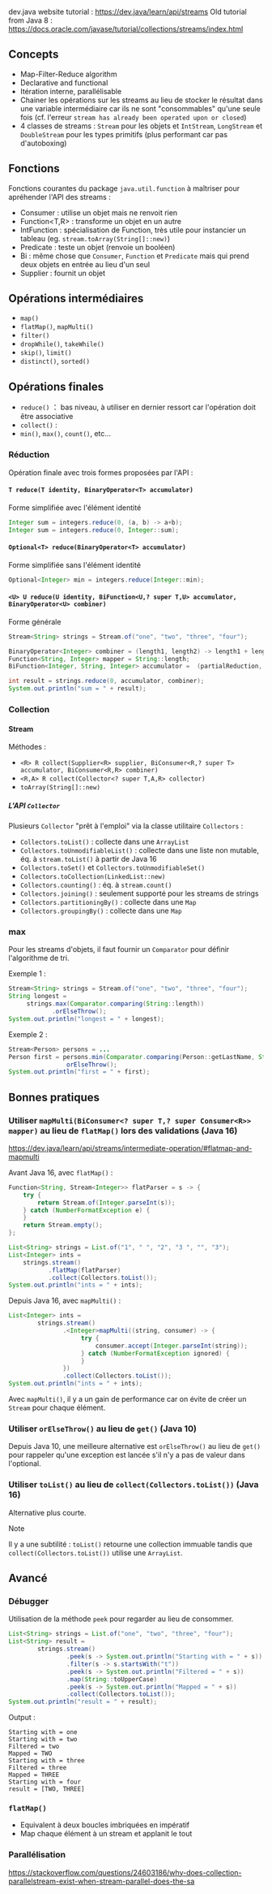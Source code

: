 
dev.java website tutorial : https://dev.java/learn/api/streams
Old tutorial from Java 8 : https://docs.oracle.com/javase/tutorial/collections/streams/index.html

## Concepts

- Map-Filter-Reduce algorithm
- Declarative and functional
- Itération interne, parallélisable
- Chainer les opérations sur les streams au lieu de stocker le résultat dans une variable intermédiaire car ils ne sont "consommables" qu'une seule fois (cf. l'erreur `stream has already been operated upon or closed`)
- 4 classes de streams : `Stream` pour les objets et `IntStream`, `LongStream` et `DoubleStream` pour les types primitifs (plus performant car pas d'autoboxing)

## Fonctions

Fonctions courantes du package `java.util.function` à maîtriser pour apréhender l'API des streams : 
- Consumer<T> : utilise un objet mais ne renvoit rien
- Function<T,R> : transforme un objet en un autre
- IntFunction<R> : spécialisation de Function, très utile pour instancier un tableau (eg. `stream.toArray(String[]::new)`)
- Predicate<T> : teste un objet (renvoie un booléen)
- Bi<XXX> : même chose que `Consumer`, `Function` et `Predicate` mais qui prend deux objets en entrée au lieu d'un seul
- Supplier<T> : fournit un objet

## Opérations intermédiaires

- `map()`
- `flatMap()`, `mapMulti()`
- `filter()`
- `dropWhile()`, `takeWhile()`
- `skip()`, `limit()`
- `distinct()`, `sorted()`

## Opérations finales

- `reduce()` ： bas niveau, à utiliser en dernier ressort car l'opération doit être associative
- `collect()` : 
- `min()`, `max()`, `count()`, etc...

### Réduction

Opération finale avec trois formes proposées par l'API :

#### `T reduce(T identity, BinaryOperator<T> accumulator)`
Forme simplifiée avec l'élément identité
```java
Integer sum = integers.reduce(0, (a, b) -> a+b);
Integer sum = integers.reduce(0, Integer::sum);
```

#### `Optional<T> reduce(BinaryOperator<T> accumulator)`
Forme simplifiée sans l'élément identité
```java
Optional<Integer> min = integers.reduce(Integer::min);
```

#### `<U> U reduce(U identity, BiFunction<U,? super T,U> accumulator, BinaryOperator<U> combiner)`
Forme générale
```java
Stream<String> strings = Stream.of("one", "two", "three", "four");

BinaryOperator<Integer> combiner = (length1, length2) -> length1 + length2;
Function<String, Integer> mapper = String::length;
BiFunction<Integer, String, Integer> accumulator =  (partialReduction, element) -> partialReduction + mapper.apply(element);

int result = strings.reduce(0, accumulator, combiner);
System.out.println("sum = " + result);
```

### Collection

#### Stream

Méthodes :
- `<R> R collect(Supplier<R> supplier, BiConsumer<R,? super T> accumulator, BiConsumer<R,R> combiner)`
- `<R,A> R collect(Collector<? super T,A,R> collector)`
- `toArray(String[]::new)`

##### L'API `Collector`

Plusieurs `Collector` "prêt à l'emploi" via la classe utilitaire `Collectors` :

- `Collectors.toList()` : collecte dans une `ArrayList`
- `Collectors.toUnmodifiableList()` : collecte dans une liste non mutable, éq. à `stream.toList()` à partir de Java 16
- `Collectors.toSet()` et `Collectors.toUnmodifiableSet()`
- `Collectors.toCollection(LinkedList::new)`
- `Collectors.counting()` : éq. à `stream.count()`
- `Collectors.joining()` : seulement supporté pour les streams de strings
- `Collectors.partitioningBy()` : collecte dans une `Map`
- `Collectors.groupingBy()` : collecte dans une `Map` 





### max

Pour les streams d'objets, il faut fournir un `Comparator` pour définir l'algorithme de tri.

Exemple 1 : 
```java
Stream<String> strings = Stream.of("one", "two", "three", "four");
String longest =
     strings.max(Comparator.comparing(String::length))
            .orElseThrow();
System.out.println("longest = " + longest);
```

Exemple 2 : 
```java
Stream<Person> persons = ...
Person first = persons.min(Comparator.comparing(Person::getLastName, String.CASE_INSENSITIVE_ORDER))
                orElseThrow();
System.out.println("first = " + first);
```

## Bonnes pratiques

### Utiliser `mapMulti(BiConsumer<? super T,? super Consumer<R>> mapper)` au lieu de `flatMap()` lors des validations (Java 16)

https://dev.java/learn/api/streams/intermediate-operation/#flatmap-and-mapmulti

Avant Java 16, avec `flatMap()` :
```java
Function<String, Stream<Integer>> flatParser = s -> {
    try {
        return Stream.of(Integer.parseInt(s));
    } catch (NumberFormatException e) {
    }
    return Stream.empty();
};

List<String> strings = List.of("1", " ", "2", "3 ", "", "3");
List<Integer> ints = 
    strings.stream()
           .flatMap(flatParser)
           .collect(Collectors.toList());
System.out.println("ints = " + ints);
```

Depuis Java 16, avec `mapMulti()` :
```java
List<Integer> ints =
        strings.stream()
               .<Integer>mapMulti((string, consumer) -> {
                    try {
                        consumer.accept(Integer.parseInt(string));
                    } catch (NumberFormatException ignored) {
                    }
               })
               .collect(Collectors.toList());
System.out.println("ints = " + ints);
```

Avec `mapMulti()`, il y a un gain de performance car on évite de créer un `Stream` pour chaque élément.

### Utiliser `orElseThrow()` au lieu de `get()` (Java 10)

Depuis Java 10, une meilleure alternative est `orElseThrow()` au lieu de `get()` pour rappeler qu'une exception est lancée s'il n'y a pas de valeur dans l'optional.

### Utiliser `toList()` au lieu de `collect(Collectors.toList())` (Java 16)

Alternative plus courte.

> [!NOTE]
> Il y a une subtilité : `toList()` retourne une collection immuable tandis que `collect(Collectors.toList())` utilise une `ArrayList`.

## Avancé

### Débugger

Utilisation de la méthode `peek` pour regarder au lieu de consommer. 

```java
List<String> strings = List.of("one", "two", "three", "four");
List<String> result =
        strings.stream()
                .peek(s -> System.out.println("Starting with = " + s))
                .filter(s -> s.startsWith("t"))
                .peek(s -> System.out.println("Filtered = " + s))
                .map(String::toUpperCase)
                .peek(s -> System.out.println("Mapped = " + s))
                .collect(Collectors.toList());
System.out.println("result = " + result);
```

Output :
```
Starting with = one
Starting with = two
Filtered = two
Mapped = TWO
Starting with = three
Filtered = three
Mapped = THREE
Starting with = four
result = [TWO, THREE]
```


### `flatMap()`

- Equivalent à deux boucles imbriquées en impératif
- Map chaque élément à un stream et applanit le tout

### Parallélisation

https://stackoverflow.com/questions/24603186/why-does-collection-parallelstream-exist-when-stream-parallel-does-the-sa


